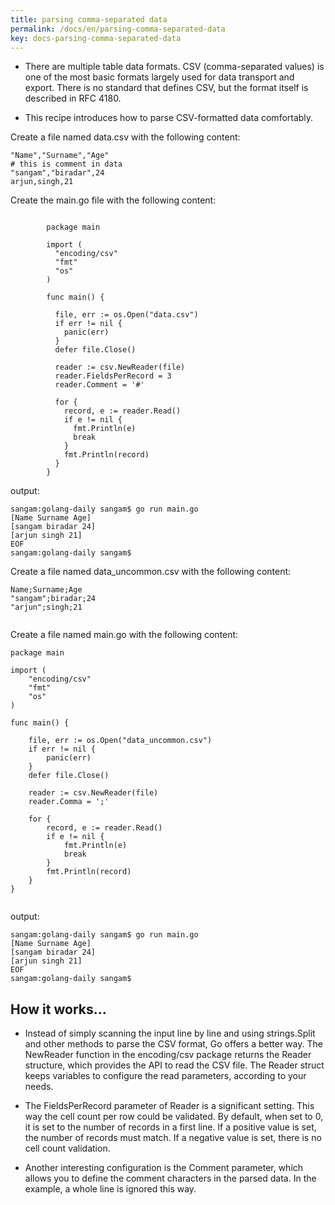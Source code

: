 ```yaml
---
title: parsing comma-separated data
permalink: /docs/en/parsing-comma-separated-data
key: docs-parsing-comma-separated-data
---
```



- There are multiple table data formats. CSV (comma-separated values) is one of the most basic formats largely used for data transport and export. There is no standard that defines CSV, but the format itself is described in RFC 4180.

- This recipe introduces how to parse CSV-formatted data comfortably.

Create a file named data.csv with the following content:
```
"Name","Surname","Age"
# this is comment in data
"sangam","biradar",24
arjun,singh,21

```
Create the main.go file with the following content:
```

        package main

        import (
          "encoding/csv"
          "fmt"
          "os"
        )

        func main() {

          file, err := os.Open("data.csv")
          if err != nil {
            panic(err)
          }
          defer file.Close()

          reader := csv.NewReader(file)
          reader.FieldsPerRecord = 3
          reader.Comment = '#'

          for {
            record, e := reader.Read()
            if e != nil {
              fmt.Println(e)
              break
            }
            fmt.Println(record)
          }
        }

```

output:

```
sangam:golang-daily sangam$ go run main.go
[Name Surname Age]
[sangam biradar 24]
[arjun singh 21]
EOF
sangam:golang-daily sangam$ 

```
Create a file named data_uncommon.csv with the following content:
```
Name;Surname;Age
"sangam";biradar;24
"arjun";singh;21


```
Create a file named main.go with the following content:
```
package main

import (
	"encoding/csv"
	"fmt"
	"os"
)

func main() {

	file, err := os.Open("data_uncommon.csv")
	if err != nil {
		panic(err)
	}
	defer file.Close()

	reader := csv.NewReader(file)
	reader.Comma = ';'

	for {
		record, e := reader.Read()
		if e != nil {
			fmt.Println(e)
			break
		}
		fmt.Println(record)
	}
}


```
output:
```
sangam:golang-daily sangam$ go run main.go
[Name Surname Age]
[sangam biradar 24]
[arjun singh 21]
EOF
sangam:golang-daily sangam$ 
```

## How it works...

- Instead of simply scanning the input line by line and using strings.Split and other methods to parse the CSV format, Go offers a better way. The NewReader function in the encoding/csv package returns the Reader structure, which provides the API to read the CSV file. The Reader struct keeps variables to configure the read parameters, according to your needs.

- The FieldsPerRecord parameter of Reader is a significant setting. This way the cell count per row could be validated. By default, when set to 0, it is set to the number of records in a first line. If a positive value is set, the number of records must match. If a negative value is set, there is no cell count validation.

- Another interesting configuration is the Comment parameter, which allows you to define the comment characters in the parsed data. In the example, a whole line is ignored this way.
